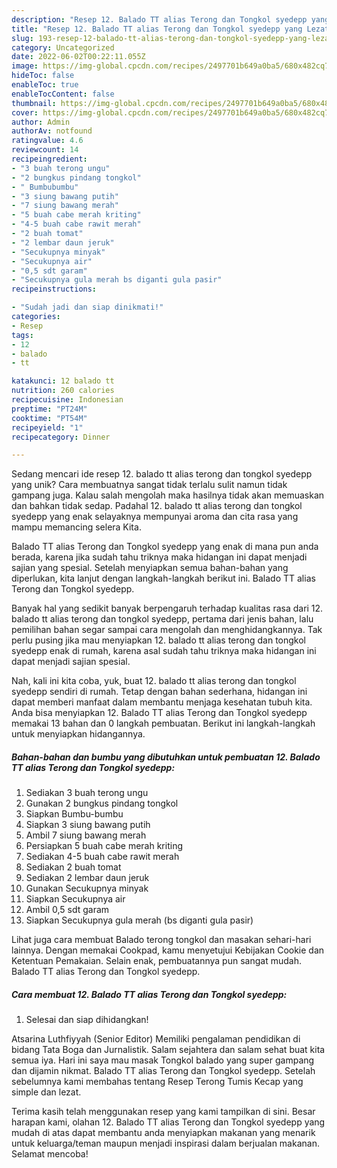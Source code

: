 ```yaml
---
description: "Resep 12. Balado TT alias Terong dan Tongkol syedepp yang Lezat Sekali"
title: "Resep 12. Balado TT alias Terong dan Tongkol syedepp yang Lezat Sekali"
slug: 193-resep-12-balado-tt-alias-terong-dan-tongkol-syedepp-yang-lezat-sekali
category: Uncategorized
date: 2022-06-02T00:22:11.055Z
image: https://img-global.cpcdn.com/recipes/2497701b649a0ba5/680x482cq70/12-balado-tt-alias-terong-dan-tongkol-syedepp-foto-resep-utama.jpg
hideToc: false
enableToc: true
enableTocContent: false
thumbnail: https://img-global.cpcdn.com/recipes/2497701b649a0ba5/680x482cq70/12-balado-tt-alias-terong-dan-tongkol-syedepp-foto-resep-utama.jpg
cover: https://img-global.cpcdn.com/recipes/2497701b649a0ba5/680x482cq70/12-balado-tt-alias-terong-dan-tongkol-syedepp-foto-resep-utama.jpg
author: Admin
authorAv: notfound
ratingvalue: 4.6
reviewcount: 14
recipeingredient:
- "3 buah terong ungu"
- "2 bungkus pindang tongkol"
- " Bumbubumbu"
- "3 siung bawang putih"
- "7 siung bawang merah"
- "5 buah cabe merah kriting"
- "4-5 buah cabe rawit merah"
- "2 buah tomat"
- "2 lembar daun jeruk"
- "Secukupnya minyak"
- "Secukupnya air"
- "0,5 sdt garam"
- "Secukupnya gula merah bs diganti gula pasir"
recipeinstructions:

- "Sudah jadi dan siap dinikmati!"
categories:
- Resep
tags:
- 12
- balado
- tt

katakunci: 12 balado tt 
nutrition: 260 calories
recipecuisine: Indonesian
preptime: "PT24M"
cooktime: "PT54M"
recipeyield: "1"
recipecategory: Dinner

---
```





Sedang mencari ide resep 12. balado tt alias terong dan tongkol syedepp yang unik? Cara membuatnya sangat tidak terlalu sulit namun tidak gampang juga. Kalau salah mengolah maka hasilnya tidak akan memuaskan dan bahkan tidak sedap. Padahal 12. balado tt alias terong dan tongkol syedepp yang enak selayaknya mempunyai aroma dan cita rasa yang mampu memancing selera Kita.





Balado TT alias Terong dan Tongkol syedepp yang enak di mana pun anda berada, karena jika sudah tahu triknya maka hidangan ini dapat menjadi sajian yang spesial. Setelah menyiapkan semua bahan-bahan yang diperlukan, kita lanjut dengan langkah-langkah berikut ini. Balado TT alias Terong dan Tongkol syedepp.

Banyak hal yang sedikit banyak berpengaruh terhadap kualitas rasa dari 12. balado tt alias terong dan tongkol syedepp, pertama dari jenis bahan, lalu pemilihan bahan segar sampai cara mengolah dan menghidangkannya. Tak perlu pusing jika mau menyiapkan 12. balado tt alias terong dan tongkol syedepp enak di rumah, karena asal sudah tahu triknya maka hidangan ini dapat menjadi sajian spesial.






Nah, kali ini kita coba, yuk, buat 12. balado tt alias terong dan tongkol syedepp sendiri di rumah. Tetap dengan bahan sederhana, hidangan ini dapat memberi manfaat dalam membantu menjaga kesehatan tubuh kita. Anda bisa menyiapkan 12. Balado TT alias Terong dan Tongkol syedepp memakai 13 bahan dan 0 langkah pembuatan. Berikut ini langkah-langkah untuk menyiapkan hidangannya.

<!--inarticleads1-->

##### Bahan-bahan dan bumbu yang dibutuhkan untuk pembuatan 12. Balado TT alias Terong dan Tongkol syedepp:

1. Sediakan 3 buah terong ungu
1. Gunakan 2 bungkus pindang tongkol
1. Siapkan  Bumbu-bumbu
1. Siapkan 3 siung bawang putih
1. Ambil 7 siung bawang merah
1. Persiapkan 5 buah cabe merah kriting
1. Sediakan 4-5 buah cabe rawit merah
1. Sediakan 2 buah tomat
1. Sediakan 2 lembar daun jeruk
1. Gunakan Secukupnya minyak
1. Siapkan Secukupnya air
1. Ambil 0,5 sdt garam
1. Siapkan Secukupnya gula merah (bs diganti gula pasir)


Lihat juga cara membuat Balado terong tongkol dan masakan sehari-hari lainnya. Dengan memakai Cookpad, kamu menyetujui Kebijakan Cookie dan Ketentuan Pemakaian. Selain enak, pembuatannya pun sangat mudah. Balado TT alias Terong dan Tongkol syedepp. 

<!--inarticleads2-->

##### Cara membuat 12. Balado TT alias Terong dan Tongkol syedepp:


1. Selesai dan siap dihidangkan!

Atsarina Luthfiyyah (Senior Editor) Memiliki pengalaman pendidikan di bidang Tata Boga dan Jurnalistik. Salam sejahtera dan salam sehat buat kita semua iya. Hari ini saya mau masak Tongkol balado yang super gampang dan dijamin nikmat. Balado TT alias Terong dan Tongkol syedepp. Setelah sebelumnya kami membahas tentang Resep Terong Tumis Kecap yang simple dan lezat. 

Terima kasih telah menggunakan resep yang kami tampilkan di sini. Besar harapan kami, olahan 12. Balado TT alias Terong dan Tongkol syedepp yang mudah di atas dapat membantu anda menyiapkan makanan yang menarik untuk keluarga/teman maupun menjadi inspirasi dalam berjualan makanan. Selamat mencoba!
